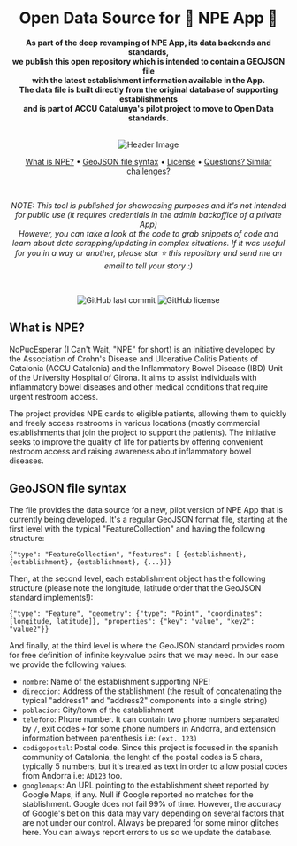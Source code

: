 <div style="text-align: center" align="center">
    <h1>Open Data Source for 🚽 NPE App 🚽 </h1>
    <p>
        <strong>As part of the deep revamping of NPE App, its data backends and standards,<br/>
we publish this open repository which is intended to contain a GEOJSON file <br/>
            with the latest establishment information available in the App.<br/>
The data file is built directly from the original database of supporting establishments<br/>
          and is part of ACCU Catalunya's pilot project to move to Open Data standards.
</strong>
    </p>
    <br>
    <img src="https://www.nopuedoesperar.es/upload/apartat/esp.jpg" alt="Header Image">
    <br>
    <p style="text-align: center">
        <a href="#what-is-npe">What is NPE?</a> •
        <a href="#geojson-file-syntax">GeoJSON file syntax</a> •
        <a href="#license">License</a> •
        <a href="#questions-similar-challenges">Questions? Similar challenges?</a>
    </p>
    <br>
    <p>
        <em>NOTE: This tool is published for showcasing purposes and it's not intended for public use (it requires credentials in the admin backoffice of a private App)<br>
        However, you can take a look at the code to grab snippets of code and learn about data scrapping/updating in complex situations. If it was useful for you in a way or another, please star ⭐️ this repository and send me an email to tell your story :)</em>
    </p>
    <br>
    <p style="text-align: center">
        <img alt="GitHub last commit" src="https://img.shields.io/github/last-commit/ACCU-Catalunya/nopucesperar-geojson">
        <img alt="GitHub license" src="https://img.shields.io/github/license/ACCU-Catalunya/nopucesperar-geojson"> 
    </p>
</div>


## What is NPE? 

NoPucEsperar (I Can't Wait, "NPE" for short) is an initiative developed by the Association of Crohn's Disease and Ulcerative Colitis Patients of Catalonia (ACCU Catalonia) and the Inflammatory Bowel Disease (IBD) Unit of the University Hospital of Girona. It aims to assist individuals with inflammatory bowel diseases and other medical conditions that require urgent restroom access.

The project provides NPE cards to eligible patients, allowing them to quickly and freely access restrooms in various locations (mostly commercial establishments that join the project to support the patients). 
The initiative seeks to improve the quality of life for patients by offering convenient restroom access and raising awareness about inflammatory bowel diseases.

## GeoJSON file syntax

The file provides the data source for a new, pilot version of NPE App that is currently being developed. It's a regular GeoJSON format file, starting at the first level with the typical "FeatureCollection" and having the following structure:

```{"type": "FeatureCollection", "features": [ {establishment}, {establishment}, {establishment}, {...}]}```

Then, at the second level, each establishment object has the following structure (please note the longitude, latitude order that the GeoJSON standard implements!):

```{"type": "Feature", "geometry": {"type": "Point", "coordinates": [longitude, latitude]}, "properties": {"key": "value", "key2": "value2"}}```

And finally, at the third level is where the GeoJSON standard provides room for free definition of infinite key:value pairs that we may need. In our case we provide the following values:

- ```nombre```: Name of the establishment supporting NPE!
- ```direccion```: Address of the stablishment (the result of concatenating the typical "address1" and "address2" components into a single string)
- ```poblacion```: City/town of the establishment
- ```telefono```: Phone number. It can contain two phone numbers separated by ```/```, exit codes ```+``` for some phone numbers in Andorra, and extension information between parenthesis i.e: ```(ext. 123)```
- ```codigopostal```: Postal code. Since this project is focused in the spanish community of Catalonia, the lenght of the postal codes is 5 chars, typically 5 numbers, but it's treated as text in order to allow postal codes from Andorra i.e: ```AD123``` too.
- ```googlemaps```: An URL pointing to the establishment sheet reported by Google Maps, if any. Null if Google reported no matches for the stablishment. Google does not fail 99% of time. However, the accuracy of Google's bet on this data may vary depending on several factors that are not under our control. Always be prepared for some minor glitches here. You can always report errors to us so we update the database. 

  

